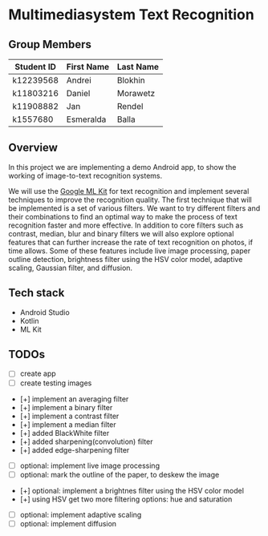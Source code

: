 # Multimediasystem Text Recognition

## Group Members

| Student ID    | First Name  | Last Name      |
|---------------|-------------|----------------|
| k12239568	    | Andrei	    | Blokhin        |
| k11803216     | Daniel      | Morawetz       |
| k11908882     | Jan         | Rendel         |
| k1557680      | Esmeralda   | Balla          |

## Overview

In this project we are implementing a demo Android app, to show the working of
image-to-text recognition systems.

We will use the [Google ML Kit](https://developers.google.com/ml-kit/vision/text-recognition) for text
recognition and implement several techniques to improve the recognition quality. The first technique that will be implemented is a set of various filters. We want to try different filters and their combinations to find an optimal way to make the process of text recognition faster and more effective. In addition to core filters such as contrast, median, blur and binary filters we will also explore optional features that can further increase the rate of text recognition on photos, if time allows. Some of these features include live image processing, paper outline detection, brightness filter using the HSV color model, adaptive scaling, Gaussian filter, and diffusion.

## Tech stack
- Android Studio
- Kotlin
- ML Kit

## TODOs

- [ ] create app
- [ ] create testing images
- [+] implement an averaging filter
- [+] implement a binary filter
- [+] implement a contrast filter
- [+] implement a median filter
- [+] added BlackWhite filter
- [+] added sharpening(convolution) filter
- [+] added edge-sharpening filter
- [ ] optional: implement live image processing
- [ ] optional: mark the outline of the paper, to deskew the image
- [+] optional: implement a brightnes filter using the HSV color model
- [+] using HSV get two more filtering options: hue and saturation
- [ ] optional: implement adaptive scaling
- [ ] optional: implement diffusion
